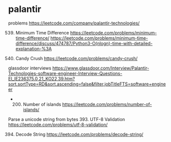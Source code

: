 # palantir

problems
https://leetcode.com/company/palantir-technologies/

539. Minimum Time Difference
https://leetcode.com/problems/minimum-time-difference/
https://leetcode.com/problems/minimum-time-difference/discuss/474787/Python3-O(nlogn)-time-with-detailed-explanation-%3A

723. Candy Crush
https://leetcode.com/problems/candy-crush/


glassdoor interviews
https://www.glassdoor.com/Interview/Palantir-Technologies-software-engineer-Interview-Questions-EI_IE236375.0,21_KO22,39.htm?sort.sortType=RD&sort.ascending=false&filter.jobTitleFTS=software+engineer
- 200. Number of islands
https://leetcode.com/problems/number-of-islands/

Parse a unicode string from bytes
393. UTF-8 Validation
https://leetcode.com/problems/utf-8-validation/

394. Decode String
https://leetcode.com/problems/decode-string/
